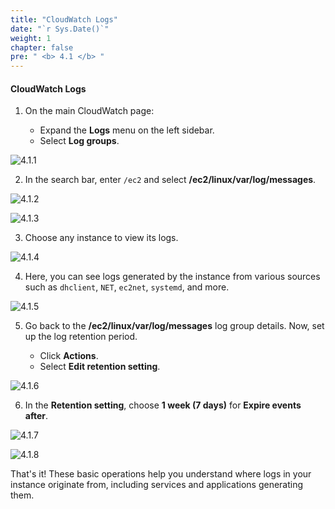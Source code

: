 ```yaml
---
title: "CloudWatch Logs"
date: "`r Sys.Date()`"
weight: 1
chapter: false
pre: " <b> 4.1 </b> "
---
```


#### CloudWatch Logs

1. On the main CloudWatch page:

   - Expand the **Logs** menu on the left sidebar.
   - Select **Log groups**.

![4.1.1](/images/4-cloud-watch-logs/4.1-logs/4.1.1.png)

2. In the search bar, enter `/ec2` and select **/ec2/linux/var/log/messages**.

![4.1.2](/images/4-cloud-watch-logs/4.1-logs/4.1.2.png)

![4.1.3](/images/4-cloud-watch-logs/4.1-logs/4.1.3.png)

3. Choose any instance to view its logs.

![4.1.4](/images/4-cloud-watch-logs/4.1-logs/4.1.4.png)

4. Here, you can see logs generated by the instance from various sources such as `dhclient`, `NET`, `ec2net`, `systemd`, and more.

![4.1.5](/images/4-cloud-watch-logs/4.1-logs/4.1.5.png)

5. Go back to the **/ec2/linux/var/log/messages** log group details. Now, set up the log retention period.

   - Click **Actions**.
   - Select **Edit retention setting**.

![4.1.6](/images/4-cloud-watch-logs/4.1-logs/4.1.6.png)

6. In the **Retention setting**, choose **1 week (7 days)** for **Expire events after**.

![4.1.7](/images/4-cloud-watch-logs/4.1-logs/4.1.7.png)

![4.1.8](/images/4-cloud-watch-logs/4.1-logs/4.1.8.png)

That's it! These basic operations help you understand where logs in your instance originate from, including services and applications generating them.
